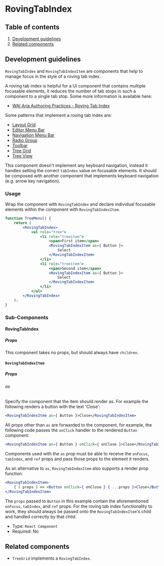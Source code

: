 # RovingTabIndex

## Table of contents

1. [Development guidelines](#development-guidelines)
2. [Related components](#related-components)

## Development guidelines

`RovingTabIndex` and `RovingTabIndexItem` are components that help to manage focus in the style of a roving tab index.

A roving tab index is helpful for a UI component that contains multiple focusable elements, it reduces the number of tab stops in such a component to a single tab stop. Some more information is available here:

- [WAI Aria Authoring Practices - Roving Tab Index](https://www.w3.org/TR/wai-aria-practices-1.1/#kbd_roving_tabindex)

Some patterns that implement a roving tab index are:

- [Layout Grid](https://www.w3.org/TR/wai-aria-practices/examples/grid/LayoutGrids.html)
- [Editor Menu Bar](https://www.w3.org/TR/wai-aria-practices/examples/menubar/menubar-2/menubar-2.html)
- [Navigation Menu Bar](https://www.w3.org/TR/wai-aria-practices/examples/menubar/menubar-1/menubar-1.html)
- [Radio Group](https://www.w3.org/TR/wai-aria-practices/examples/radio/radio-1/radio-1.html)
- [Toolbar](https://www.w3.org/TR/wai-aria-practices/examples/toolbar/toolbar.html)
- [Tree Grid](https://www.w3.org/TR/wai-aria-practices/examples/treegrid/treegrid-1.html)
- [Tree View](https://www.w3.org/TR/wai-aria-practices/examples/treeview/treeview-2/treeview-2a.html)

This component doesn't implement any keyboard navigation, instead it handles setting the correct `tabIndex` value on focusable elements. It should be composed with another component that implements keyboard navigation (e.g. arrow key navigation).

### Usage

Wrap the component with `RovingTabIndex` and declare individual focusable elements within the component with `RovingTabIndexItem`.

```jsx
function TreeMenu() {
	return (
		<RovingTabIndex>
			<ul role="tree">
				<li role="treeitem">
					<span>First item</span>
					<RovingTabIndexItem as={ Button }>
						Select
					</RovingTabIndexItem>
				</li>
				<li role="treeitem">
					<span>Second item</span>
					<RovingTabIndexItem as={ Button }>
						Select
					</RovingTabIndexItem>
				</li>
			</ul>
		</RovingTabIndex>
	);
}
```

### Sub-Components

#### RovingTabIndex

##### Props

This component takes no props, but should always have `children`.

#### `RovingTabIndexItem`

##### Props

###### as

Specify the component that the item should render as. For example the following renders a button with the text 'Close':

```jsx
<RovingTabIndexItem as={ Button }>Close</RovingTabIndexItem>
```

All props other than `as` are forwarded to the component, for example, the following code passes the `onClick` handler to the rendered `Button` component:

```jsx
<RovingTabIndexItem as={ Button } onClick={ onClose }>Close</RovingTabIndexItem>
```

Components used with the `as` prop must be able to receive the `onFocus`, `tabIndex`, and `ref` props and pass those props to the element it renders.

As an alternative to `as`, `RovingTabIndexItem` also supports a render prop function:

```jsx
<RovingTabIndexItem>
	{ ( props ) => <Button onClick={ onClose } { ...props }>Close</Button> }
</RovingTabIndexItem>
```

The `props` passed to `Button` in this example contain the aforementioned `onFocus`, `tabIndex`, and `ref` props. For the roving tab index functionality to work, they should always be passed onto the `RovingTabIndexItem`'s child and handled correctly by that child.

- Type: `React Component`
- Required: No

## Related components
- `TreeGrid` implements a `RovingTabIndex`.
